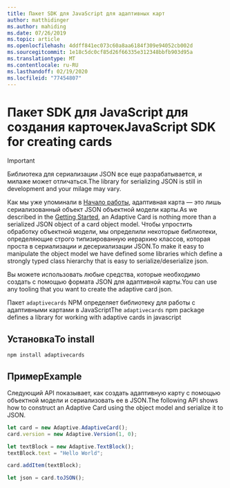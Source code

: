 ```yaml
---
title: Пакет SDK для JavaScript для адаптивных карт
author: matthidinger
ms.author: mahiding
ms.date: 07/26/2019
ms.topic: article
ms.openlocfilehash: 4ddff841ec073c60a8aa6184f309e94052cb002d
ms.sourcegitcommit: 1e18c5dc0cf85d26f66335e312348bbfb903d95a
ms.translationtype: MT
ms.contentlocale: ru-RU
ms.lasthandoff: 02/19/2020
ms.locfileid: "77454807"
---
```

# <a name="javascript-sdk-for-creating-cards"></a><span data-ttu-id="02561-102">Пакет SDK для JavaScript для создания карточек</span><span class="sxs-lookup"><span data-stu-id="02561-102">JavaScript SDK for creating cards</span></span>

> [!IMPORTANT]
> <span data-ttu-id="02561-103">Библиотека для сериализации JSON все еще разрабатывается, и милаже может отличаться.</span><span class="sxs-lookup"><span data-stu-id="02561-103">The library for serializing JSON is still in development and your milage may vary.</span></span>

<span data-ttu-id="02561-104">Как мы уже упоминали в [Начало работы](../../authoring-cards/getting-started.md), адаптивная карта — это лишь сериализованный объект JSON объектной модели карты.</span><span class="sxs-lookup"><span data-stu-id="02561-104">As we described in the [Getting Started](../../authoring-cards/getting-started.md), an Adaptive Card is nothing more than a serialized JSON object of a card object model.</span></span>  <span data-ttu-id="02561-105">Чтобы упростить обработку объектной модели, мы определили некоторые библиотеки, определяющие строго типизированную иерархию классов, которая проста в сериализации и десериализации JSON.</span><span class="sxs-lookup"><span data-stu-id="02561-105">To make it easy to manipulate the object model we have defined some libraries which define a strongly typed class hierarchy that is easy to serialize/deserialize json.</span></span>

<span data-ttu-id="02561-106">Вы можете использовать любые средства, которые необходимо создать с помощью формата JSON для адаптивной карты.</span><span class="sxs-lookup"><span data-stu-id="02561-106">You can use any tooling that you want to create the adaptive card json.</span></span>

<span data-ttu-id="02561-107">Пакет `adaptivecards` NPM определяет библиотеку для работы с адаптивными картами в JavaScript</span><span class="sxs-lookup"><span data-stu-id="02561-107">The `adaptivecards` npm package defines a library for working with adaptive cards in javascript</span></span>

## <a name="to-install"></a><span data-ttu-id="02561-108">Установка</span><span class="sxs-lookup"><span data-stu-id="02561-108">To install</span></span>
```console
npm install adaptivecards
```

## <a name="example"></a><span data-ttu-id="02561-109">Пример</span><span class="sxs-lookup"><span data-stu-id="02561-109">Example</span></span>

<span data-ttu-id="02561-110">Следующий API показывает, как создать адаптивную карту с помощью объектной модели и сериализовать ее в JSON.</span><span class="sxs-lookup"><span data-stu-id="02561-110">The following API shows how to construct an Adaptive Card using the object model and serialize it to JSON.</span></span>

```typescript
let card = new Adaptive.AdaptiveCard();
card.version = new Adaptive.Version(1, 0);

let textBlock = new Adaptive.TextBlock();
textBlock.text = "Hello World";

card.addItem(textBlock);

let json = card.toJSON();
```
